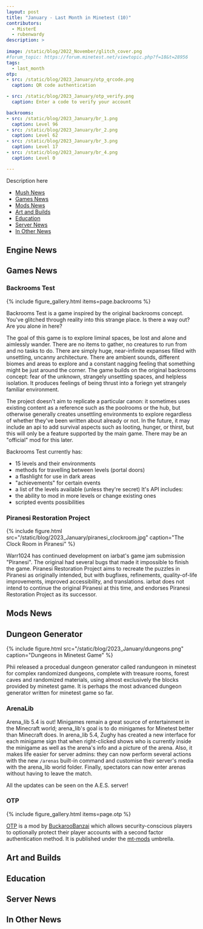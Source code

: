 ```yaml
---
layout: post
title: "January - Last Month in Minetest (10)"
contributors:
  - MisterE
  - rubenwardy
description: >
  
image: /static/blog/2022_November/glitch_cover.png
#forum_topic: https://forum.minetest.net/viewtopic.php?f=18&t=28956
tags:
  - last_month
otp:
- src: /static/blog/2023_January/otp_qrcode.png
  caption: QR code authentication

- src: /static/blog/2023_January/otp_verify.png
  caption: Enter a code to verify your account

backrooms:
- src: /static/blog/2023_January/br_1.png
  caption: Level 96
- src: /static/blog/2023_January/br_2.png
  caption: Level 62
- src: /static/blog/2023_January/br_3.png
  caption: Level 17
- src: /static/blog/2023_January/br_4.png
  caption: Level 0

---
```


Description here

<!-- more -->

- [Mush News](#engine-news)
- [Games News](#games-news)
- [Mods News](#mods-news)
- [Art and Builds](#art-and-builds)
- [Education](#education)
- [Server News](#server-news)
- [In Other News](#in-other-news)


## Engine News

## Games News

### Backrooms Test

{% include figure_gallery.html items=page.backrooms %}

Backrooms Test is a game inspired by the original backrooms concept. You've
glitched through reality into this strange place. Is there a way out? Are you
alone in here? 

The goal of this game is to explore liminal spaces, be lost and alone and
aimlessly wander.  There are no items to gather, no creatures to run from and no
tasks to do. There are simply huge, near-infinite expanses filled with
unsettling, uncanny architecture. There are ambient sounds, different biomes and
areas to explore and a constant nagging feeling that something might be just
around the corner. The game builds on the original backrooms concept: fear of
the unknown, strangely unsettling spaces, and helpless isolation. It produces
feelings of being thrust into a foriegn yet strangely familiar environment.

The project doesn't aim to replicate a particular canon: it sometimes uses
existing content as a reference such as the poolrooms or the hub, but otherwise
generally creates unsettling environments to explore regardless of whether
they've been written about already or not. In the future, it may include an api
to add survival aspects such as looting, hunger, or thirst, but this will only
be a feature supported by the main game. There may be an "official" mod for this
later.

Backrooms Test currently has:
- 15 levels and their environments
- methods for travelling between levels (portal doors)
- a flashlight for use in dark areas
- "achievements" for certain events
- a list of the levels available (unless they're secret)
It's API includes:
- the ability to mod in more levels or change existing ones
- scripted events possibilities

### Piranesi Restoration Project

{% include figure.html src="/static/blog/2023_January/piranesi_clockroom.jpg"
    caption="The Clock Room in Piranesi" %}

Warr1024 has continued development on iarbat's game jam submission "Piranesi".
The original had several bugs that made it impossible to finish the game.
Piranesi Restoration Project aims to recreate the puzzles in Piranesi as
originally intended, but with bugfixes, refinements, quality-of-life
improvements, improved accessibility, and translations. iarbat does not intend
to continue the original Piranesi at this time, and endorses Piranesi
Restoration Project as its successor.


## Mods News

## Dungeon Generator

{% include figure.html src="/static/blog/2023_January/dungeons.png"
    caption="Dungeons in Minetest Game" %}

Phii released a procedual dungeon generator called randungeon in minetest for
complex randomized dungeons, complete with treasure rooms, forest caves and
randomized materials, using almost exclusively the blocks provided by minetest
game. It is perhaps the most advanced dungeon generator written for minetest
game so far.

### ArenaLib

Arena_lib 5.4 is out! Minigames remain a great source of entertainment in the
Minecraft world; arena_lib's goal is to do minigames for Minetest better than
Minecraft does. In arena_lib 5.4, Zughy has created a new interface for each
minigame sign that when right-clicked shows who is currently inside the minigame
as well as the arena's info and a picture of the arena. Also, it makes life
easier for server admins: they can now perform several actions with the new
`/arenas` built-in command and customise their server's media with the arena_lib
world folder. Finally, spectators can now enter arenas without having to leave
the match.

All the updates can be seen on the A.E.S. server!


### OTP

{% include figure_gallery.html items=page.otp %}

[OTP](https://content.minetest.net/packages/mt-mods/otp/) is a mod by [BuckarooBanzai](https://content.minetest.net/users/BuckarooBanzay/) which allows security-conscious players to
optionally protect their player accounts with a second factor authentication
method. It is published under the [mt-mods](https://content.minetest.net/users/mt-mods/) umbrella. 

## Art and Builds

## Education

## Server News

## In Other News
